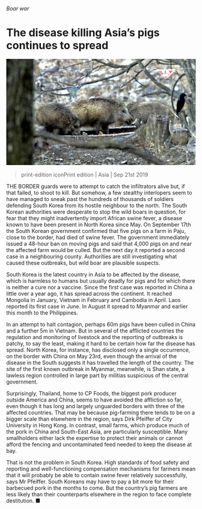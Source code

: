 ###### Boar war

# The disease killing Asia’s pigs continues to spread 

![image](images/20190921_asp501.jpg) 

> print-edition iconPrint edition | Asia | Sep 21st 2019 

THE BORDER guards were to attempt to catch the infiltrators alive but, if that failed, to shoot to kill. But somehow, a few stealthy interlopers seem to have managed to sneak past the hundreds of thousands of soldiers defending South Korea from its hostile neighbour to the north. The South Korean authorities were desperate to stop the wild boars in question, for fear that they might inadvertently import African swine fever, a disease known to have been present in North Korea since May. On September 17th the South Korean government confirmed that five pigs on a farm in Paju, close to the border, had died of swine fever. The government immediately issued a 48-hour ban on moving pigs and said that 4,000 pigs on and near the affected farm would be culled. But the next day it reported a second case in a neighbouring county. Authorities are still investigating what caused these outbreaks, but wild boar are plausible suspects. 

South Korea is the latest country in Asia to be affected by the disease, which is harmless to humans but usually deadly for pigs and for which there is neither a cure nor a vaccine. Since the first case was reported in China a little over a year ago, it has spread across the continent. It reached Mongolia in January, Vietnam in February and Cambodia in April. Laos reported its first case in June. In August it spread to Myanmar and earlier this month to the Philippines. 

In an attempt to halt contagion, perhaps 60m pigs have been culled in China and a further 5m in Vietnam. But in several of the afflicted countries the regulation and monitoring of livestock and the reporting of outbreaks is patchy, to say the least, making it hard to be certain how far the disease has spread. North Korea, for instance, has disclosed only a single occurrence, on the border with China on May 23rd, even though the arrival of the disease in the South suggests it has travelled the length of the country. The site of the first known outbreak in Myanmar, meanwhile, is Shan state, a lawless region controlled in large part by militias suspicious of the central government. 

Surprisingly, Thailand, home to CP Foods, the biggest pork producer outside America and China, seems to have avoided the affliction so far, even though it has long and largely unguarded borders with three of the affected countries. That may be because pig-farming there tends to be on a bigger scale than elsewhere in the region, says Dirk Pfeiffer of City University in Hong Kong. In contrast, small farms, which produce much of the pork in China and South-East Asia, are particularly susceptible. Many smallholders either lack the expertise to protect their animals or cannot afford the fencing and uncontaminated feed needed to keep the disease at bay. 

That is not the problem in South Korea. High standards of food safety and reporting and well-functioning compensation mechanisms for farmers mean that it will probably be able to contain swine fever relatively successfully, says Mr Pfeiffer. South Koreans may have to pay a bit more for their barbecued pork in the months to come. But the country’s pig farmers are less likely than their counterparts elsewhere in the region to face complete destitution. ■ 

